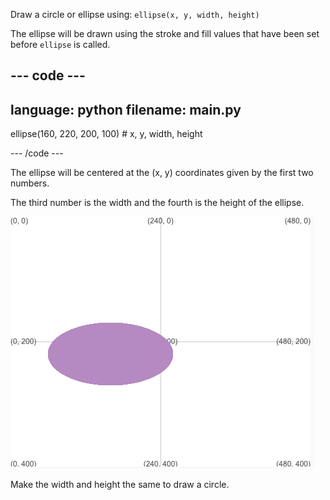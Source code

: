 
Draw a circle or ellipse using: `ellipse(x, y, width, height)`

The ellipse will be drawn using the stroke and fill values that have been set before `ellipse` is called.

--- code ---
---
language: python
filename: main.py
---

  ellipse(160, 220, 200, 100) # x, y, width, height
  
--- /code ---

The ellipse will be centered at the (x, y) coordinates given by the first two numbers.

The third number is the width and the fourth is the height of the ellipse.

![The output area showing an ellipse centred around x 160, y 220 with width 200 and height 100](images/example.png)

Make the width and height the same to draw a circle.


